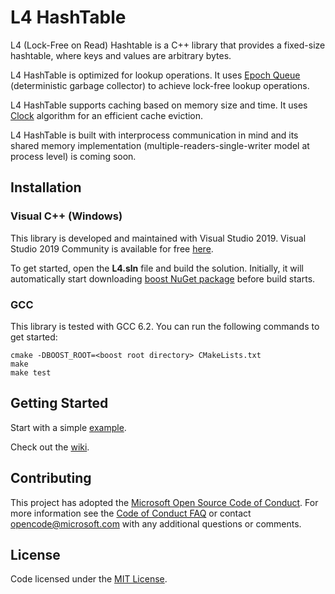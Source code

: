 # L4 HashTable
L4 (Lock-Free on Read) Hashtable is a C++ library that provides a fixed-size hashtable, where keys and values are arbitrary bytes.

L4 HashTable is optimized for lookup operations. It uses [Epoch Queue](https://github.com/Microsoft/L4/wiki/Epoch-Queue) (deterministic garbage collector) to achieve lock-free lookup operations.

L4 HashTable supports caching based on memory size and time. It uses [Clock](https://en.wikipedia.org/wiki/Page_replacement_algorithm#Clock) algorithm for an efficient cache eviction.

L4 HashTable is built with interprocess communication in mind and its shared memory implementation (multiple-readers-single-writer model at process level) is coming soon.

## Installation
### Visual C++ (Windows)
This library is developed and maintained with Visual Studio 2019. Visual Studio 2019 Community is available for free [here](https://visualstudio.microsoft.com/vs/community).

To get started, open the **L4.sln** file and build the solution. Initially, it will automatically start downloading [boost NuGet package](https://www.nuget.org/packages/boost/) before build starts.

### GCC
This library is tested with GCC 6.2. You can run the following commands to get started:
```
cmake -DBOOST_ROOT=<boost root directory> CMakeLists.txt
make
make test
```
## Getting Started
Start with a simple [example](https://github.com/Microsoft/L4/blob/master/Examples/main.cpp).

Check out the [wiki](https://github.com/Microsoft/L4/wiki).

## Contributing

This project has adopted the [Microsoft Open Source Code of Conduct](https://opensource.microsoft.com/codeofconduct/). For more information see the [Code of Conduct FAQ](https://opensource.microsoft.com/codeofconduct/faq/) or contact [opencode@microsoft.com](mailto:opencode@microsoft.com) with any additional questions or comments.

## License

Code licensed under the [MIT License](https://github.com/Microsoft/L4/blob/master/LICENSE).
